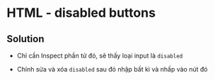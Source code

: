 # HTML - disabled buttons

## Solution

- Chỉ cần Inspect phần tử đó, sẽ thấy loại input là `disabled`

- Chỉnh sửa và xóa `disabled` sau đó nhập bất kì và nhấp vào nút đó
